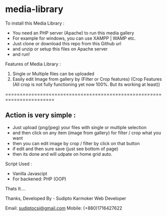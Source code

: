 # media-library

To install this Media Library : 
- You need an PHP server (Apache) to run this media gallery
- For example for windows, you can use XAMPP | WAMP etc.
- Just clone or download this repo from this Github url
- and unzip or setup this files on Apache server
- and run!


Features of Media Library : 
1. Single or Multiple files can be uploaded
2. Easily edit Image from gallery by (Filter or Crop features)
(Crop Features (All crop is not fully functioning yet now 100%. But its working at least)) 

=======================================================================

<h2>Action is very simple : </h2>

- Just upload (png/jpeg) your files with single or multiple selection
- and then click on any item (image from gallery) for filter / crop what you want
- then you can edit image by crop / filter by click on that button
- if edit and then sure save (just see bottom of page) 
- then its done and will udpate on home grid auto.

Script Used : 
- Vanilla Javascipt
- For backened: PHP (OOP)

Thats It....

Thanks,
Developed By - 
Sudipto Karmoker
Web Developer

Email: sudiptocsi@gmail.com
Mobile: (+880)1716427622
